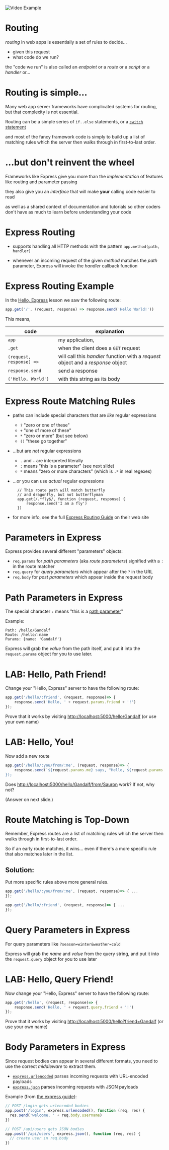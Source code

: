 ![Video Example](https://vimeo.com/6410100)

# Routing

*routing* in web apps is essentially a set of rules to decide...

  * given this request
  * what code do we run?
  
the "code we run" is also called an *endpoint* or a *route* or a *script* or a *handler* or...

# Routing is simple...

Many web app server frameworks have complicated systems for routing, but that complexity is not essential.

Routing can be a simple series of `if..else` statements, or a [`switch` statement](https://developer.mozilla.org/en-US/docs/Web/JavaScript/Reference/Statements/switch) 

and most of the fancy framework code is simply to build up a list of matching rules which the server then walks through in first-to-last order.

# ...but don't reinvent the wheel

Frameworks like Express give you more than the *implementation* of features like routing and parameter passing

they also give you an *interface* that will make **your** calling code easier to read

as well as a shared context of documentation and tutorials so other coders don't have as much to learn before understanding your code

# Express Routing

* supports handling all HTTP methods with the pattern `app.method(path, handler)`

* whenever an incoming request of the given *method* matches the *path* parameter, Express will invoke the *handler* callback function

# Express Routing Example

In the [Hello, Express](/lessons/hello_express) lesson we saw the following route:

```js
app.get('/', (request, response) => response.send('Hello World!'))
```

This means, 

| code | explanation |
|---|---|
| `app` | my application, |
| `.get` | when the client does a `GET` request |
| `(request, response) =>` | will call this *handler* function with a *request* object and a *response* object |
| `response.send` | send a response |
| `('Hello, World')` | with this string as its body | 

# Express Route Matching Rules

* paths can include special characters that are *like* regular expressions

  * `?` "zero or one of these"
  * `+` "one of more of these"
  * `*` "zero or more" (but see below)
  * `()` "these go together"

* ...but are *not* regular expressions

  * `.` and `-` are interpreted literally
  * `:` means "this is a parameter" (see next slide)
  * `*` means "zero or more characters" (which is `.*` in real regexes)

* ...or you can use *actual* regular expressions

        // This route path will match butterfly 
        // and dragonfly, but not butterflyman
        app.get(/.*fly$/, function (request, response) {
            response.send('I am a fly')
        })

* for more info, see the full [Express Routing Guide](https://expressjs.com/en/guide/routing.html) on their web site

# Parameters in Express

Express provides several different "parameters" objects:

* `req.params` for *path parameters* (aka *route parameters*) signified with a `:` in the route matcher
* `req.query` for *query parameters* which appear after the `?` in the URL
* `req.body` for *post parameters* which appear inside the request body

# Path Parameters in Express

The special character `:` means "this is a [path parameter](/lessons/parameters#path_parameters)"

Example:

```
Path: /hello/Gandalf
Route: /hello/:name
Params: {name: 'Gandalf'}
```

Express will grab the *value* from the path itself, and put it into the `request.params` object for you to use later.

# LAB: Hello, Path Friend!

Change your "Hello, Express" server to have the following route:

```js
app.get('/hello/:friend', (request, response)=> {
    response.send('Hello, ' + request.params.friend + '!')
});
```

Prove that it works by visiting <http://localhost:5000/hello/Gandalf> (or use your own name)

# LAB: Hello, You!

Now add a new route

```js
app.get('/hello/:you/from/:me', (request, response)=> {
    response.send(`${request.params.me} says, "Hello, ${request.params.you}!')
});
```

Does <http://localhost:5000/hello/Gandalf/from/Sauron> work? If not, why not?

(Answer on next slide.) 

# Route Matching is Top-Down

Remember, Express routes are a list of matching rules which the server then walks through in first-to-last order.

So if an early route matches, it wins... even if there's a more specific rule that also matches later in the list.

## Solution:

Put more specific rules above more general rules.

```javascript
app.get('/hello/:you/from/:me', (request, response)=> { ... 
});

app.get('/hello/:friend', (request, response)=> { ... 
});
```

# Query Parameters in Express

For query parameters like `?season=winter&weather=cold`

Express will grab the *name* and *value* from the query string, and put it into the `request.query` object for you to use later

# LAB: Hello, Query Friend!

Now change your "Hello, Express" server to have the following route:

```js
app.get('/hello', (request, response)=> {
    response.send('Hello, ' + request.query.friend + '!')
});
```

Prove that it works by visiting <http://localhost:5000/hello?friend=Gandalf> (or use your own name)

# Body Parameters in Express

Since request bodies can appear in several different formats, you need to use the correct *middleware* to extract them.

* [`express.urlencoded`](https://expressjs.com/en/4x/api.html#express.urlencoded) parses incoming requests with URL-encoded payloads
* [`express.json`](https://expressjs.com/en/4x/api.html#express.json) parses incoming requests with JSON payloads

Example (from [the express guide](http://expressjs.com/en/resources/middleware/body-parser.html)):

```javascript
// POST /login gets urlencoded bodies
app.post('/login', express.urlencoded(), function (req, res) {
  res.send('welcome, ' + req.body.username)
})

// POST /api/users gets JSON bodies
app.post('/api/users', express.json(), function (req, res) {
  // create user in req.body
})
```
